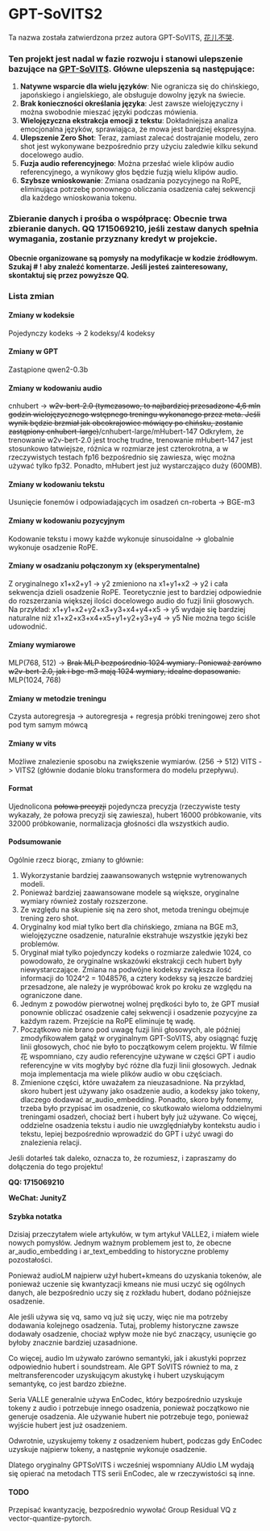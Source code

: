 # GPT-SoVITS2

Ta nazwa została zatwierdzona przez autora GPT-SoVITS, [花儿不哭](https://space.bilibili.com/5760446?spm_id_from=333.337.0.0).

### Ten projekt jest nadal w fazie rozwoju i stanowi ulepszenie bazujące na [GPT-SoVITS](https://github.com/RVC-Boss/GPT-SoVITS). Główne ulepszenia są następujące:

1. **Natywne wsparcie dla wielu języków**: Nie ogranicza się do chińskiego, japońskiego i angielskiego, ale obsługuje dowolny język na świecie.
2. **Brak konieczności określania języka**: Jest zawsze wielojęzyczny i można swobodnie mieszać języki podczas mówienia.
3. **Wielojęzyczna ekstrakcja emocji z tekstu**: Dokładniejsza analiza emocjonalna języków, sprawiająca, że mowa jest bardziej ekspresyjna.
4. **Ulepszenie Zero Shot**: Teraz, zamiast zalecać dostrajanie modelu, zero shot jest wykonywane bezpośrednio przy użyciu zaledwie kilku sekund docelowego audio.
5. **Fuzja audio referencyjnego**: Można przesłać wiele klipów audio referencyjnego, a wynikowy głos będzie fuzją wielu klipów audio.
6. **Szybsze wnioskowanie**: Zmiana osadzania pozycyjnego na RoPE, eliminująca potrzebę ponownego obliczania osadzenia całej sekwencji dla każdego wnioskowania tokenu.

### **Zbieranie danych i prośba o współpracę**: Obecnie trwa zbieranie danych. QQ 1715069210, jeśli zestaw danych spełnia wymagania, zostanie przyznany kredyt w projekcie.

#### Obecnie organizowane są pomysły na modyfikacje w kodzie źródłowym. Szukaj # ! aby znaleźć komentarze. Jeśli jesteś zainteresowany, skontaktuj się przez powyższe QQ.

### Lista zmian

#### Zmiany w kodeksie
Pojedynczy kodeks -> 2 kodeksy/4 kodeksy
#### Zmiany w GPT
Zastąpione qwen2-0.3b
#### Zmiany w kodowaniu audio
cnhubert -> ~~w2v-bert-2.0 (tymczasowo, to najbardziej przesadzone 4,6 mln godzin wielojęzycznego wstępnego treningu wykonanego przez meta. Jeśli wynik będzie brzmiał jak obcokrajowiec mówiący po chińsku, zostanie zastąpiony cnhubert-large)~~/cnhubert-large/mHubert-147
Odkryłem, że trenowanie w2v-bert-2.0 jest trochę trudne, trenowanie mHubert-147 jest stosunkowo łatwiejsze, różnica w rozmiarze jest czterokrotna, a w rzeczywistych testach fp16 bezpośrednio się zawiesza, więc można używać tylko fp32. Ponadto, mHubert jest już wystarczająco duży (600MB).
#### Zmiany w kodowaniu tekstu
Usunięcie fonemów i odpowiadających im osadzeń
cn-roberta -> BGE-m3
#### Zmiany w kodowaniu pozycyjnym
Kodowanie tekstu i mowy każde wykonuje sinusoidalne -> globalnie wykonuje osadzenie RoPE.
#### Zmiany w osadzaniu połączonym xy (eksperymentalne)
Z oryginalnego
x1+x2+y1 -> y2
zmieniono na
x1+y1+x2 -> y2
i cała sekwencja dzieli osadzenie RoPE.
Teoretycznie jest to bardziej odpowiednie do rozszerzania większej ilości docelowego audio do fuzji linii głosowych.
Na przykład:
x1+y1+x2+y2+x3+y3+x4+y4+x5 -> y5
wydaje się bardziej naturalne niż
x1+x2+x3+x4+x5+y1+y2+y3+y4 -> y5
Nie można tego ściśle udowodnić.
#### Zmiany wymiarowe
MLP(768, 512) -> ~~Brak MLP bezpośrednio 1024 wymiary. Ponieważ zarówno w2v-bert-2.0, jak i bge-m3 mają 1024 wymiary, idealne dopasowanie.~~ MLP(1024, 768)
#### Zmiany w metodzie treningu
Czysta autoregresja -> autoregresja + regresja próbki treningowej zero shot pod tym samym mówcą
#### Zmiany w vits
Możliwe znalezienie sposobu na zwiększenie wymiarów. (256 -> 512) VITS -> VITS2 (głównie dodanie bloku transformera do modelu przepływu).
#### Format
Ujednolicona ~~połowa precyzji~~ pojedyncza precyzja (rzeczywiste testy wykazały, że połowa precyzji się zawiesza), hubert 16000 próbkowanie, vits 32000 próbkowanie, normalizacja głośności dla wszystkich audio.
#### Podsumowanie
Ogólnie rzecz biorąc, zmiany to głównie:
1. Wykorzystanie bardziej zaawansowanych wstępnie wytrenowanych modeli.
2. Ponieważ bardziej zaawansowane modele są większe, oryginalne wymiary również zostały rozszerzone.
3. Ze względu na skupienie się na zero shot, metoda treningu obejmuje trening zero shot.
4. Oryginalny kod miał tylko bert dla chińskiego, zmiana na BGE m3, wielojęzyczne osadzenie, naturalnie ekstrahuje wszystkie języki bez problemów.
5. Oryginał miał tylko pojedynczy kodeks o rozmiarze zaledwie 1024, co powodowało, że oryginalne wskazówki ekstrakcji cech hubert były niewystarczające. Zmiana na podwójne kodeksy zwiększa ilość informacji do 1024^2 = 1048576, a cztery kodeksy są jeszcze bardziej przesadzone, ale należy je wypróbować krok po kroku ze względu na ograniczone dane.
6. Jednym z powodów pierwotnej wolnej prędkości było to, że GPT musiał ponownie obliczać osadzenie całej sekwencji i osadzenie pozycyjne za każdym razem. Przejście na RoPE eliminuje tę wadę.
7. Początkowo nie brano pod uwagę fuzji linii głosowych, ale później zmodyfikowałem gałąź w oryginalnym GPT-SoVITS, aby osiągnąć fuzję linii głosowych, choć nie było to początkowym celem projektu. W filmie 花 wspomniano, czy audio referencyjne używane w części GPT i audio referencyjne w vits mogłyby być różne dla fuzji linii głosowych. Jednak moja implementacja ma wiele plików audio w obu częściach.
8. Zmienione części, które uważałem za nieuzasadnione. Na przykład, skoro hubert jest używany jako osadzenie audio, a kodeksy jako tokeny, dlaczego dodawać ar_audio_embedding. Ponadto, skoro były fonemy, trzeba było przypisać im osadzenie, co skutkowało wieloma oddzielnymi treningami osadzeń, chociaż bert i hubert były już używane. Co więcej, oddzielne osadzenia tekstu i audio nie uwzględniałyby kontekstu audio i tekstu, lepiej bezpośrednio wprowadzić do GPT i użyć uwagi do znalezienia relacji.

Jeśli dotarłeś tak daleko, oznacza to, że rozumiesz, i zapraszamy do dołączenia do tego projektu!

**QQ: 1715069210**

**WeChat: JunityZ**

#### Szybka notatka
Dzisiaj przeczytałem wiele artykułów, w tym artykuł VALLE2, i miałem wiele nowych pomysłów. Jednym ważnym problemem jest to, że obecne ar_audio_embedding i ar_text_embedding to historyczne problemy pozostałości.

Ponieważ audioLM najpierw użył hubert+kmeans do uzyskania tokenów, ale ponieważ uczenie się kwantyzacji kmeans nie musi uczyć się ogólnych danych, ale bezpośrednio uczy się z rozkładu hubert, dodano późniejsze osadzenie.

Ale jeśli używa się vq, samo vq już się uczy, więc nie ma potrzeby dodawania kolejnego osadzenia. Tutaj, problemy historyczne zawsze dodawały osadzenie, chociaż wpływ może nie być znaczący, usunięcie go byłoby znacznie bardziej uzasadnione.

Co więcej, audio lm używało zarówno semantyki, jak i akustyki poprzez odpowiednio hubert i soundstream. Ale GPT SoVITS również to ma, z meltransferencoder uzyskującym akustykę i hubert uzyskującym semantykę, co jest bardzo zbieżne.

Seria VALLE generalnie używa EnCodec, który bezpośrednio uzyskuje tokeny z audio i potrzebuje innego osadzenia, ponieważ początkowo nie generuje osadzenia. Ale używanie hubert nie potrzebuje tego, ponieważ wyjście hubert jest już osadzeniem.

Odwrotnie, uzyskujemy tokeny z osadzeniem hubert, podczas gdy EnCodec uzyskuje najpierw tokeny, a następnie wykonuje osadzenie.

Dlatego oryginalny GPTSoVITS i wcześniej wspomniany AUdio LM wydają się opierać na metodach TTS serii EnCodec, ale w rzeczywistości są inne.

#### TODO
Przepisać kwantyzację, bezpośrednio wywołać Group Residual VQ z vector-quantize-pytorch.
